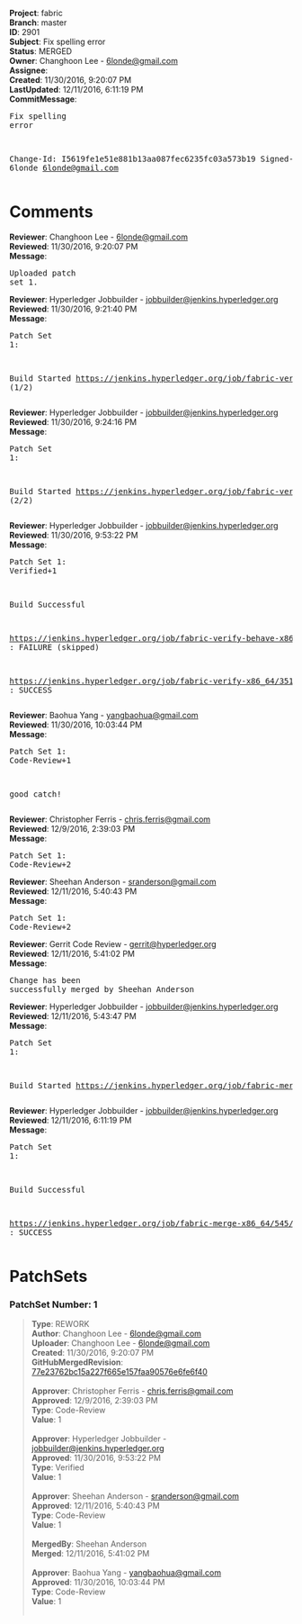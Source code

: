 <strong>Project</strong>: fabric<br><strong>Branch</strong>: master<br><strong>ID</strong>: 2901<br><strong>Subject</strong>: Fix spelling error<br><strong>Status</strong>: MERGED<br><strong>Owner</strong>: Changhoon Lee - 6londe@gmail.com<br><strong>Assignee</strong>:<br><strong>Created</strong>: 11/30/2016, 9:20:07 PM<br><strong>LastUpdated</strong>: 12/11/2016, 6:11:19 PM<br><strong>CommitMessage</strong>:<br><pre>Fix spelling error

Change-Id: I5619fe1e51e881b13aa087fec6235fc03a573b19
Signed-off-by: 6londe <6londe@gmail.com>
</pre><h1>Comments</h1><strong>Reviewer</strong>: Changhoon Lee - 6londe@gmail.com<br><strong>Reviewed</strong>: 11/30/2016, 9:20:07 PM<br><strong>Message</strong>: <pre>Uploaded patch set 1.</pre><strong>Reviewer</strong>: Hyperledger Jobbuilder - jobbuilder@jenkins.hyperledger.org<br><strong>Reviewed</strong>: 11/30/2016, 9:21:40 PM<br><strong>Message</strong>: <pre>Patch Set 1:

Build Started https://jenkins.hyperledger.org/job/fabric-verify-x86_64/3517/ (1/2)</pre><strong>Reviewer</strong>: Hyperledger Jobbuilder - jobbuilder@jenkins.hyperledger.org<br><strong>Reviewed</strong>: 11/30/2016, 9:24:16 PM<br><strong>Message</strong>: <pre>Patch Set 1:

Build Started https://jenkins.hyperledger.org/job/fabric-verify-behave-x86_64/2348/ (2/2)</pre><strong>Reviewer</strong>: Hyperledger Jobbuilder - jobbuilder@jenkins.hyperledger.org<br><strong>Reviewed</strong>: 11/30/2016, 9:53:22 PM<br><strong>Message</strong>: <pre>Patch Set 1: Verified+1

Build Successful 

https://jenkins.hyperledger.org/job/fabric-verify-behave-x86_64/2348/ : FAILURE (skipped)

https://jenkins.hyperledger.org/job/fabric-verify-x86_64/3517/ : SUCCESS</pre><strong>Reviewer</strong>: Baohua Yang - yangbaohua@gmail.com<br><strong>Reviewed</strong>: 11/30/2016, 10:03:44 PM<br><strong>Message</strong>: <pre>Patch Set 1: Code-Review+1

good catch!</pre><strong>Reviewer</strong>: Christopher Ferris - chris.ferris@gmail.com<br><strong>Reviewed</strong>: 12/9/2016, 2:39:03 PM<br><strong>Message</strong>: <pre>Patch Set 1: Code-Review+2</pre><strong>Reviewer</strong>: Sheehan Anderson - sranderson@gmail.com<br><strong>Reviewed</strong>: 12/11/2016, 5:40:43 PM<br><strong>Message</strong>: <pre>Patch Set 1: Code-Review+2</pre><strong>Reviewer</strong>: Gerrit Code Review - gerrit@hyperledger.org<br><strong>Reviewed</strong>: 12/11/2016, 5:41:02 PM<br><strong>Message</strong>: <pre>Change has been successfully merged by Sheehan Anderson</pre><strong>Reviewer</strong>: Hyperledger Jobbuilder - jobbuilder@jenkins.hyperledger.org<br><strong>Reviewed</strong>: 12/11/2016, 5:43:47 PM<br><strong>Message</strong>: <pre>Patch Set 1:

Build Started https://jenkins.hyperledger.org/job/fabric-merge-x86_64/545/</pre><strong>Reviewer</strong>: Hyperledger Jobbuilder - jobbuilder@jenkins.hyperledger.org<br><strong>Reviewed</strong>: 12/11/2016, 6:11:19 PM<br><strong>Message</strong>: <pre>Patch Set 1:

Build Successful 

https://jenkins.hyperledger.org/job/fabric-merge-x86_64/545/ : SUCCESS</pre><h1>PatchSets</h1><h3>PatchSet Number: 1</h3><blockquote><strong>Type</strong>: REWORK<br><strong>Author</strong>: Changhoon Lee - 6londe@gmail.com<br><strong>Uploader</strong>: Changhoon Lee - 6londe@gmail.com<br><strong>Created</strong>: 11/30/2016, 9:20:07 PM<br><strong>GitHubMergedRevision</strong>: [77e23762bc15a227f665e157faa90576e6fe6f40](https://github.com/hyperledger-gerrit-archive/fabric/commit/77e23762bc15a227f665e157faa90576e6fe6f40)<br><br><strong>Approver</strong>: Christopher Ferris - chris.ferris@gmail.com<br><strong>Approved</strong>: 12/9/2016, 2:39:03 PM<br><strong>Type</strong>: Code-Review<br><strong>Value</strong>: 1<br><br><strong>Approver</strong>: Hyperledger Jobbuilder - jobbuilder@jenkins.hyperledger.org<br><strong>Approved</strong>: 11/30/2016, 9:53:22 PM<br><strong>Type</strong>: Verified<br><strong>Value</strong>: 1<br><br><strong>Approver</strong>: Sheehan Anderson - sranderson@gmail.com<br><strong>Approved</strong>: 12/11/2016, 5:40:43 PM<br><strong>Type</strong>: Code-Review<br><strong>Value</strong>: 1<br><br><strong>MergedBy</strong>: Sheehan Anderson<br><strong>Merged</strong>: 12/11/2016, 5:41:02 PM<br><br><strong>Approver</strong>: Baohua Yang - yangbaohua@gmail.com<br><strong>Approved</strong>: 11/30/2016, 10:03:44 PM<br><strong>Type</strong>: Code-Review<br><strong>Value</strong>: 1<br><br></blockquote>